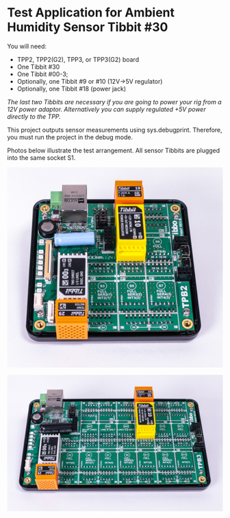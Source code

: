 # Test Application for Ambient Humidity Sensor Tibbit #30

You will need:

- TPP2, TPP2(G2), TPP3, or TPP3(G2) board
- One Tibbit #30
- One Tibbit #00-3;
- Optionally, one Tibbit #9 or #10 (12V->5V regulator)
- Optionally, one Tibbit #18 (power jack)

*The last two Tibbits are necessary if you are going to power your rig from a 12V power adaptor. Alternatively you can supply regulated +5V power directly to the TPP.*

This project outputs sensor measurements using sys.debugprint. Therefore, you must run the project in the debug mode.

Photos below illustrate the test arrangement. All sensor Tibbits are plugged into the same socket S1.



![](READMEImages/I2C_tibbit-3.jpg)



![](READMEImages/I2C_tibbit-4.jpg)